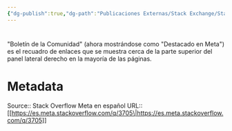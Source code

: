 ```yaml
---
{"dg-publish":true,"dg-path":"Publicaciones Externas/Stack Exchange/Stack Overflow en español/Stack Overflow en español Meta/es.meta.stackoverflow.com-3705.md","permalink":"/publicaciones-externas/stack-exchange/stack-overflow-en-espanol/stack-overflow-en-espanol-meta/es-meta-stackoverflow-com-3705/","hide":true,"noteIcon":"default","created":"2024-04-03T12:49:10.764-06:00","updated":"2024-04-05T16:44:03.793-06:00"}
---
```


# 

"Boletín de la Comunidad" (ahora mostrándose como "Destacado en Meta") es el recuadro de enlaces que se muestra cerca de la parte superior del panel lateral derecho en la mayoría de las páginas.

# Metadata
Source:: Stack Overflow Meta en español
URL:: [[https://es.meta.stackoverflow.com/q/3705\|https://es.meta.stackoverflow.com/q/3705]]

